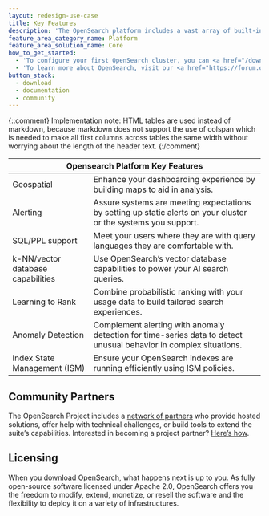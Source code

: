 ```yaml
---
layout: redesign-use-case
title: Key Features
description: 'The OpenSearch platform includes a vast array of built-in features, with new features contributed in every <a href="https://github.com/orgs/opensearch-project/projects/206" target="_blank">major or minor release</a>. The following are a few of the capabilities that help OpenSearch stand alone.'
feature_area_category_name: Platform
feature_area_solution_name: Core
how_to_get_started:
  - 'To configure your first OpenSearch cluster, you can <a href="/downloads">download the OpenSearch components</a> in a variety of distributions or start with the official <a href="/downloads.html#docker-compose">Docker image.</a>'
  - 'To learn more about OpenSearch, visit our <a href="https://forum.opensearch.org/" target="_blank">community forum</a>, explore the <a href="https://opensearch.org/docs/latest/" target="_blank">documentation</a>, or visit the project on <a href="https://github.com/opensearch-project" target="_blank">GitHub</a>.'
button_stack:
  - download
  - documentation
  - community
---
```


{::comment}
    Implementation note: HTML tables are used instead of markdown, because markdown 
    does not support the use of colspan which is needed to make all first columns 
    across tables the same width without worrying about the length of the header text.
{:/comment}

<table>
    <thead>
        <tr>
            <th colspan="2">Opensearch Platform Key Features</th>
        </tr>
    </thead>
    <tbody>
        <tr>
            <td>Geospatial</td>
            <td>Enhance your dashboarding experience by building maps to aid in analysis.</td>
        </tr>
        <tr>
            <td>Alerting</td>
            <td>Assure systems are meeting expectations by setting up static alerts on your cluster or the systems you support.</td>
        </tr>
        <tr>
            <td>SQL/PPL support</td>
            <td>Meet your users where they are with query languages they are comfortable with.</td>
        </tr>
        <tr>
            <td>k-NN/vector database capabilities</td>
            <td>Use OpenSearch’s vector database capabilities to power your AI search queries.</td>
        </tr>
        <tr>
            <td>Learning to Rank</td>
            <td>Combine probabilistic ranking with your usage data to build tailored search experiences.</td>
        </tr>
        <tr>
            <td>Anomaly Detection</td>
            <td>Complement alerting with anomaly detection for time-series data to detect unusual behavior in complex situations.</td>
        </tr>
        <tr>
            <td>Index State Management (ISM)</td>
            <td>Ensure your OpenSearch indexes are running efficiently using ISM policies.</td>
        </tr>
    </tbody>
</table>
<div class="platform-page--solution--use-cases__fog-background" markdown=1>

## Community Partners

The OpenSearch Project includes a [network of partners](/partners) who provide hosted solutions, offer help with technical challenges, or build tools to extend the suite’s capabilities. Interested in becoming a project partner? [Here’s how](/new-partner.html).

## Licensing

When you [download OpenSearch](/downloads), what happens next is up to you. As fully open-source software licensed under Apache 2.0, OpenSearch offers you the freedom to modify, extend, monetize, or resell the software and the flexibility to deploy it on a variety of infrastructures.

</div>
